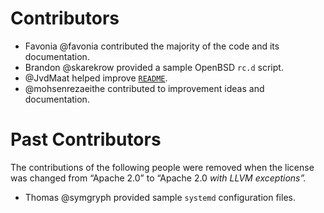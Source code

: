# Contributors

- Favonia @favonia contributed the majority of the code and its documentation.
- Brandon @skarekrow provided a sample OpenBSD `rc.d` script.
- @JvdMaat helped improve [`README`](./README.markdown).
- @mohsenrezaeithe contributed to improvement ideas and documentation.

# Past Contributors

The contributions of the following people were removed when the license was changed from “Apache 2.0” to “Apache 2.0 _with LLVM exceptions”._

- Thomas @symgryph provided sample `systemd` configuration files.
